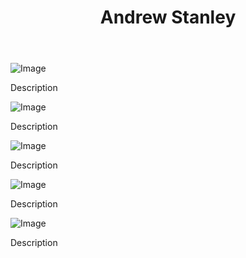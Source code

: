 <html>
<head>
	<title>Andrew Stanley - Data Visualization</title>
	<link rel="stylesheet" type="text/css" href="style.css">
</head>
<body>
	<header>
		<h1>Andrew Stanley</h1>
	</header>
	<section class="grid">
		<div class="box">
			<img src="https://via.placeholder.com/150" alt="Image">
			<p>Description</p>
		</div>
		<div class="box">
			<img src="https://via.placeholder.com/150" alt="Image">
			<p>Description</p>
		</div>
		<div class="box">
			<img src="https://via.placeholder.com/150" alt="Image">
			<p>Description</p>
		</div>
		<div class="box">
			<img src="https://via.placeholder.com/150" alt="Image">
			<p>Description</p>
		</div>
		<div class="box">
			<img src="https://via.placeholder.com/150" alt="Image">
			<p>Description</p>
		</div>
	</section>
</body>
</html>
